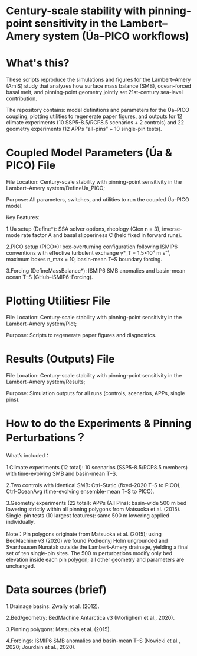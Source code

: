 # Century-scale stability with pinning-point sensitivity in the Lambert–Amery system (Úa–PICO workflows)
# What's this?
These scripts reproduce the simulations and figures for the Lambert–Amery (AmIS) study that analyzes how surface mass balance (SMB), ocean-forced basal melt, and pinning-point geometry jointly set 21st-century sea-level contribution. 

The repository contains:
model definitions and parameters for the Úa–PICO coupling,
plotting utilities to regenerate paper figures, and
outputs for 12 climate experiments (10 SSP5-8.5/RCP8.5 scenarios + 2 controls) and 22 geometry experiments (12 APPs “all-pins” + 10 single-pin tests).

# Coupled Model Parameters (Úa & PICO) File
File Location: Century-scale stability with pinning-point sensitivity in the Lambert–Amery system/DefineUa_PICO;

Purpose: All parameters, switches, and utilities to run the coupled Úa–PICO model.

Key Features:

1.Úa setup (Define*): SSA solver options, rheology (Glen n = 3), inverse-mode rate factor A and basal slipperiness C (held fixed in forward runs).

2.PICO setup (PICO*): box-overturning configuration following ISMIP6 conventions with
effective turbulent exchange γ*_T = 1.5×10⁴ m s⁻¹,
maximum boxes n_max = 10,
basin-mean T–S boundary forcing.

3.Forcing (DefineMassBalance*): ISMIP6 SMB anomalies and basin-mean ocean T–S (GHub–ISMIP6-Forcing).

# Plotting Utilitiesr File
File Location: Century-scale stability with pinning-point sensitivity in the Lambert–Amery system/Plot;

Purpose: Scripts to regenerate paper figures and diagnostics.


# Results (Outputs) File
File Location: Century-scale stability with pinning-point sensitivity in the Lambert–Amery system/Results;

Purpose: Simulation outputs for all runs (controls, scenarios, APPs, single pins).

# How to do the Experiments & Pinning Perturbations？
What’s included：

1.Climate experiments (12 total):
10 scenarios (SSP5-8.5/RCP8.5 members) with time-evolving SMB and basin-mean T–S.

2.Two controls with identical SMB:
Ctrl-Static (fixed-2020 T–S to PICO),
Ctrl-OceanAvg (time-evolving ensemble-mean T–S to PICO).

3.Geometry experiments (22 total):
APPs (All Pins): basin-wide 500 m bed lowering strictly within all pinning polygons from Matsuoka et al. (2015).
Single-pin tests (10 largest features): same 500 m lowering applied individually.

Note：Pin polygons originate from Matsuoka et al. (2015); using BedMachine v3 (2020) we found Podlednyj Holm ungrounded and Svarthausen Nunatak outside the Lambert–Amery drainage, yielding a final set of ten single-pin sites.
The 500 m perturbations modify only bed elevation inside each pin polygon; all other geometry and parameters are unchanged.


# Data sources (brief)
1.Drainage basins: Zwally et al. (2012).

2.Bed/geometry: BedMachine Antarctica v3 (Morlighem et al., 2020).

3.Pinning polygons: Matsuoka et al. (2015).

4.Forcings: ISMIP6 SMB anomalies and basin-mean T–S (Nowicki et al., 2020; Jourdain et al., 2020).



